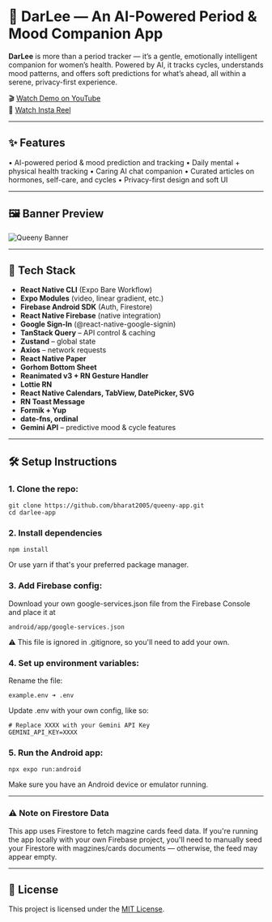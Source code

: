 # 🌸 DarLee — An AI-Powered Period & Mood Companion App

**DarLee** is more than a period tracker — it’s a gentle, emotionally intelligent companion for women’s health. Powered by AI, it tracks cycles, understands mood patterns, and offers soft predictions for what’s ahead, all within a serene, privacy-first experience.

🎬 [Watch Demo on YouTube](https://youtu.be/x2PoAyUutzo?feature=shared)  
📱 [Watch Insta Reel](https://www.instagram.com/reel/DMfvV2apPjU/?utm_source=ig_web_button_share_sheet&igsh=MzRlODBiNWFlZA==)

---

## ✨ Features

• AI-powered period & mood prediction and tracking
• Daily mental + physical health tracking
• Caring AI chat companion
• Curated articles on hormones, self-care, and cycles
• Privacy-first design and soft UI

---

## 🖼️ Banner Preview

![Queeny Banner](./media/Queeny%20Banner.png)

---

## 🧠 Tech Stack

- **React Native CLI** (Expo Bare Workflow)
- **Expo Modules** (video, linear gradient, etc.)
- **Firebase Android SDK** (Auth, Firestore)
- **React Native Firebase** (native integration)
- **Google Sign-In** (@react-native-google-signin)
- **TanStack Query** – API control & caching
- **Zustand** – global state
- **Axios** – network requests
- **React Native Paper**
- **Gorhom Bottom Sheet**
- **Reanimated v3 + RN Gesture Handler**
- **Lottie RN**
- **React Native Calendars, TabView, DatePicker, SVG**
- **RN Toast Message**
- **Formik + Yup**
- **date-fns, ordinal**
- **Gemini API** – predictive mood & cycle features

---

## 🛠️ Setup Instructions

### 1. Clone the repo:
```
git clone https://github.com/bharat2005/queeny-app.git
cd darlee-app
```



### 2. Install dependencies
```
npm install
```
   Or use yarn if that's your preferred package manager.



### 3. Add Firebase config:
   Download your own google-services.json file from the Firebase Console and place it at
```
android/app/google-services.json
```
   ⚠️ This file is ignored in .gitignore, so you'll need to add your own.



### 4. Set up environment variables:
   Rename the file:
```
example.env ➜ .env
```
   Update .env with your own config, like so:
 ```
# Replace XXXX with your Gemini API Key
GEMINI_API_KEY=XXXX
```



### 5. Run the Android app:
```
npx expo run:android
```
   Make sure you have an Android device or emulator running.



---

### ⚠️ Note on Firestore Data

This app uses Firestore to fetch magzine cards feed data.
If you're running the app locally with your own Firebase project, you'll need to manually seed your Firestore with magzines/cards documents — otherwise, the feed may appear empty.

---

## 📄 License  
This project is licensed under the [MIT License](./LICENSE).


